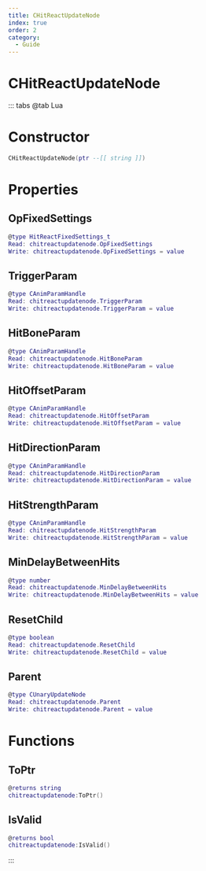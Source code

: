 ```yaml
---
title: CHitReactUpdateNode
index: true
order: 2
category:
  - Guide
---
```


# CHitReactUpdateNode

::: tabs
@tab Lua
# Constructor
```lua
CHitReactUpdateNode(ptr --[[ string ]])
```
# Properties
## OpFixedSettings 
```lua
@type HitReactFixedSettings_t
Read: chitreactupdatenode.OpFixedSettings
Write: chitreactupdatenode.OpFixedSettings = value
```
## TriggerParam 
```lua
@type CAnimParamHandle
Read: chitreactupdatenode.TriggerParam
Write: chitreactupdatenode.TriggerParam = value
```
## HitBoneParam 
```lua
@type CAnimParamHandle
Read: chitreactupdatenode.HitBoneParam
Write: chitreactupdatenode.HitBoneParam = value
```
## HitOffsetParam 
```lua
@type CAnimParamHandle
Read: chitreactupdatenode.HitOffsetParam
Write: chitreactupdatenode.HitOffsetParam = value
```
## HitDirectionParam 
```lua
@type CAnimParamHandle
Read: chitreactupdatenode.HitDirectionParam
Write: chitreactupdatenode.HitDirectionParam = value
```
## HitStrengthParam 
```lua
@type CAnimParamHandle
Read: chitreactupdatenode.HitStrengthParam
Write: chitreactupdatenode.HitStrengthParam = value
```
## MinDelayBetweenHits 
```lua
@type number
Read: chitreactupdatenode.MinDelayBetweenHits
Write: chitreactupdatenode.MinDelayBetweenHits = value
```
## ResetChild 
```lua
@type boolean
Read: chitreactupdatenode.ResetChild
Write: chitreactupdatenode.ResetChild = value
```
## Parent 
```lua
@type CUnaryUpdateNode
Read: chitreactupdatenode.Parent
Write: chitreactupdatenode.Parent = value
```
# Functions
## ToPtr
```lua
@returns string
chitreactupdatenode:ToPtr()
```
## IsValid
```lua
@returns bool
chitreactupdatenode:IsValid()
```

:::